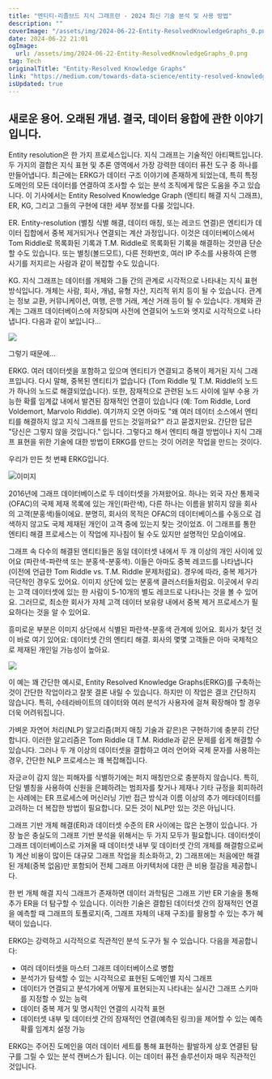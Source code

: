 ```yaml
---
title: "엔티티-리졸브드 지식 그래프란 - 2024 최신 기술 분석 및 사용 방법"
description: ""
coverImage: "/assets/img/2024-06-22-Entity-ResolvedKnowledgeGraphs_0.png"
date: 2024-06-22 21:01
ogImage:
  url: /assets/img/2024-06-22-Entity-ResolvedKnowledgeGraphs_0.png
tag: Tech
originalTitle: "Entity-Resolved Knowledge Graphs"
link: "https://medium.com/towards-data-science/entity-resolved-knowledge-graphs-6b22c09a1442"
isUpdated: true
---
```


## 새로운 용어. 오래된 개념. 결국, 데이터 융합에 관한 이야기입니다.

Entity resolution은 한 가지 프로세스입니다. 지식 그래프는 기술적인 아티팩트입니다. 두 가지의 결합은 지식 표현 및 추론 영역에서 가장 강력한 데이터 퓨전 도구 중 하나를 만들어냅니다. 최근에는 ERKG가 데이터 구조 이야기에 존재하게 되었는데, 특히 특정 도메인의 모든 데이터를 연결하여 조사할 수 있는 분석 조직에게 많은 도움을 주고 있습니다. 이 기사에서는 Entity Resolved Knowledge Graph (엔티티 해결 지식 그래프), ER, KG, 그리고 그들의 구현에 대한 세부 정보를 다룰 것입니다.

ER. Entity-resolution (별칭 식별 해결, 데이터 매칭, 또는 레코드 연결)은 엔티티가 데이터 집합에서 중복 제거되거나 연결되는 계산 과정입니다. 이것은 데이터베이스에서 Tom Riddle로 목록화된 기록과 T.M. Riddle로 목록화된 기록을 해결하는 것만큼 단순할 수도 있습니다. 또는 별칭(볼드모트), 다른 전화번호, 여러 IP 주소를 사용하여 은행 사기를 저지르는 사람과 같이 복잡할 수도 있습니다.

KG. 지식 그래프는 데이터를 개체와 그들 간의 관계로 시각적으로 나타내는 지식 표현 방식입니다. 개체는 사람, 회사, 개념, 유형 자산, 지리적 위치 등이 될 수 있습니다. 관계는 정보 교환, 커뮤니케이션, 여행, 은행 거래, 계산 거래 등이 될 수 있습니다. 개체와 관계는 그래프 데이터베이스에 저장되며 사전에 연결되어 노드와 엣지로 시각적으로 나타냅니다. 다음과 같이 보입니다...

<!-- cozy-coder - 수평 -->

<ins class="adsbygoogle"
     style="display:block"
     data-ad-client="ca-pub-4877378276818686"
     data-ad-slot="1107185301"
     data-ad-format="auto"
     data-full-width-responsive="true"></ins>

<script>
     (adsbygoogle = window.adsbygoogle || []).push({});
</script>

<img src="/assets/img/2024-06-22-Entity-ResolvedKnowledgeGraphs_0.png" />

그렇기 때문에...

ERKG. 여러 데이터셋을 포함하고 있으며 엔티티가 연결되고 중복이 제거된 지식 그래프입니다. 다시 말해, 중복된 엔티티가 없습니다 (Tom Riddle 및 T.M. Riddle의 노드가 하나의 노드로 해결되었습니다). 또한, 잠재적으로 관련된 노드 사이에 일부 수용 가능한 확률 임계값 내에서 발견된 잠재적인 연결이 있습니다 (예: Tom Riddle, Lord Voldemort, Marvolo Riddle). 여기까지 오면 아마도 "왜 여러 데이터 소스에서 엔티티를 해결하지 않고 지식 그래프를 만드는 것일까요?" 라고 묻겠지만요. 간단한 답은 "당신은 그렇지 않을 것입니다." 입니다. 그렇다고 해서 엔티티 해결 방법이나 지식 그래프 표현을 위한 기술에 대한 방법이 ERKG를 만드는 것이 어려운 작업을 만드는 것이다.

우리가 만든 첫 번째 ERKG입니다.

<!-- cozy-coder - 수평 -->

<ins class="adsbygoogle"
     style="display:block"
     data-ad-client="ca-pub-4877378276818686"
     data-ad-slot="1107185301"
     data-ad-format="auto"
     data-full-width-responsive="true"></ins>

<script>
     (adsbygoogle = window.adsbygoogle || []).push({});
</script>

![이미지](/assets/img/2024-06-22-Entity-ResolvedKnowledgeGraphs_1.png)

2016년에 그래프 데이터베이스로 두 데이터셋을 가져왔어요. 하나는 외국 자산 통제국 (OFAC)의 국제 제재 목록에 있는 개인(파란색), 다른 하나는 이름을 밝히지 않을 회사의 고객(분홍색)들이에요. 분명히, 회사의 목적은 OFAC의 데이터베이스를 수동으로 검색하지 않고도 국제 제재된 개인이 고객 중에 있는지 찾는 것이었죠. 이 그래프를 통한 엔티티 해결 프로세스는 이 작업에 지나침이 될 수도 있지만 설명적인 모습이에요.

그래프 속 다수의 해결된 엔티티들은 동일 데이터셋 내에서 두 개 이상의 개인 사이에 있어요 (파란색-파란색 또는 분홍색-분홍색). 이들은 아마도 중복 레코드를 나타냅니다 (이전에 언급한 Tom Riddle vs. T.M. Riddle 문제처럼요). 경우에 따라, 중복 제거가 극단적인 경우도 있어요. 이미지 상단에 있는 분홍색 클러스터들처럼요. 이곳에서 우리는 고객 데이터셋에 있는 한 사람이 5-10개의 별도 레코드로 나타나는 것을 볼 수 있어요. 그러므로, 최소한 회사가 자체 고객 데이터 보유량 내에서 중복 제거 프로세스가 필요하다는 것을 알 수 있어요.

흥미로운 부분은 이미지 상단에서 식별된 파란색-분홍색 관계에 있어요. 회사가 찾던 것이 바로 여기 있어요: 데이터셋 간의 엔티티 해결. 회사의 몇몇 고객들은 아마 국제적으로 제재된 개인일 가능성이 높아요.

<!-- cozy-coder - 수평 -->

<ins class="adsbygoogle"
     style="display:block"
     data-ad-client="ca-pub-4877378276818686"
     data-ad-slot="1107185301"
     data-ad-format="auto"
     data-full-width-responsive="true"></ins>

<script>
     (adsbygoogle = window.adsbygoogle || []).push({});
</script>

<img src="/assets/img/2024-06-22-Entity-ResolvedKnowledgeGraphs_2.png" />

이 예는 꽤 간단한 예시로, Entity Resolved Knowledge Graphs(ERKG)를 구축하는 것이 간단한 작업이라고 잘못 결론 내릴 수 있습니다. 하지만 이 작업은 결코 간단하지 않습니다. 특히, 수테라바이트의 데이터와 여러 분석가 사용자에 걸쳐 확장해야 할 경우 더욱 어려워집니다.

가벼운 자연어 처리(NLP) 알고리즘(퍼지 매칭 기술과 같은)은 구현하기에 충분히 간단합니다. 이러한 알고리즘은 Tom Riddle 대 T.M. Riddle과 같은 문제를 쉽게 해결할 수 있습니다. 그러나 두 개 이상의 데이터셋을 결합하고 여러 언어와 국제 문자를 사용하는 경우, 간단한 NLP 프로세스는 꽤 복잡해집니다.

자긍ㄹ이 감지 않는 피해자를 식별하기에는 퍼지 매칭만으로 충분하지 않습니다. 특히, 단일 별칭을 사용하여 신원을 은폐하려는 범죄자를 찾거나 제재나 기타 규정을 회피하려는 사례에는 ER 프로세스에 머신러닝 기반 접근 방식과 이름 이상의 추가 메타데이터를 고려하는 더 복잡한 방법이 필요합니다. 모든 것이 NLP만 있는 것은 아닙니다.

<!-- cozy-coder - 수평 -->

<ins class="adsbygoogle"
     style="display:block"
     data-ad-client="ca-pub-4877378276818686"
     data-ad-slot="1107185301"
     data-ad-format="auto"
     data-full-width-responsive="true"></ins>

<script>
     (adsbygoogle = window.adsbygoogle || []).push({});
</script>

그래프 기반 개체 해결(ER)과 데이터셋 수준의 ER 사이에는 많은 논쟁이 있습니다. 가장 높은 충실도의 그래프 기반 분석을 위해서는 두 가지 모두가 필요합니다. 데이터셋이 그래프 데이터베이스로 가져올 때 데이터셋 내부 및 데이터셋 간의 개체를 해결함으로써 1) 계산 비용이 많이든 대규모 그래프 작업을 최소화하고, 2) 그래프에는 처음에만 해결된 개체(중복 없음)만 포함되어 전체 그래프 아키텍처에 대한 큰 비용 절감을 제공합니다.

한 번 개체 해결 지식 그래프가 존재하면 데이터 과학팀은 그래프 기반 ER 기술을 통해 추가 ER을 더 탐구할 수 있습니다. 이러한 기술은 결합된 데이터셋 간의 잠재적인 연결을 예측할 때 그래프의 토폴로지(즉, 그래프 자체의 내재 구조)를 활용할 수 있는 추가 혜택이 있습니다.

ERKG는 강력하고 시각적으로 직관적인 분석 도구가 될 수 있습니다. 다음을 제공합니다:

- 여러 데이터셋을 마스터 그래프 데이터베이스로 병합
- 분석가가 탐색할 수 있는 시각적으로 표현된 도메인별 지식 그래프
- 데이터가 연결되고 분석가에게 어떻게 표현되는지 나타내는 실시간 그래프 스키마를 지정할 수 있는 능력
- 데이터 중복 제거 및 명시적인 연결의 시각적 표현
- 데이터셋 내부 및 데이터셋 간의 잠재적인 연결(예측된 링크)을 제어할 수 있는 예측 확률 임계치 설정 가능

<!-- cozy-coder - 수평 -->

<ins class="adsbygoogle"
     style="display:block"
     data-ad-client="ca-pub-4877378276818686"
     data-ad-slot="1107185301"
     data-ad-format="auto"
     data-full-width-responsive="true"></ins>

<script>
     (adsbygoogle = window.adsbygoogle || []).push({});
</script>

ERKG는 주어진 도메인을 여러 데이터 세트를 통해 표현하는 활발하게 상호 연결된 탐구를 그릴 수 있는 분석 캔버스가 됩니다. 이는 데이터 퓨전 솔루션이자 매우 직관적인 것입니다.
